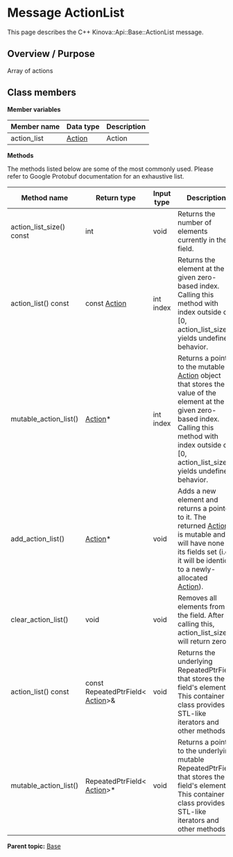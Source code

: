 # Message ActionList

This page describes the C++ Kinova::Api::Base::ActionList message.

## Overview / Purpose

Array of actions

## Class members

 **Member variables** 

|Member name|Data type|Description|
|-----------|---------|-----------|
|action\_list| [Action](msg_Base_Action.md#)|Action|

 **Methods** 

The methods listed below are some of the most commonly used. Please refer to Google Protobuf documentation for an exhaustive list.

|Method name|Return type|Input type|Description|
|-----------|-----------|----------|-----------|
|action\_list\_size\(\) const|int|void|Returns the number of elements currently in the field.|
|action\_list\(\) const|const [Action](msg_Base_Action.md#)|int index|Returns the element at the given zero-based index. Calling this method with index outside of \[0, action\_list\_size\(\)\) yields undefined behavior.|
|mutable\_action\_list\(\)| [Action](msg_Base_Action.md#)\*|int index|Returns a pointer to the mutable [Action](msg_Base_Action.md#) object that stores the value of the element at the given zero-based index. Calling this method with index outside of \[0, action\_list\_size\(\)\) yields undefined behavior.|
|add\_action\_list\(\)| [Action](msg_Base_Action.md#)\*|void|Adds a new element and returns a pointer to it. The returned [Action](msg_Base_Action.md#) is mutable and will have none of its fields set \(i.e. it will be identical to a newly-allocated [Action](msg_Base_Action.md#)\).|
|clear\_action\_list\(\)|void|void|Removes all elements from the field. After calling this, action\_list\_size\(\) will return zero.|
|action\_list\(\) const|const RepeatedPtrField< [Action](msg_Base_Action.md#)\>&|void|Returns the underlying RepeatedPtrField that stores the field's elements. This container class provides STL-like iterators and other methods.|
|mutable\_action\_list\(\)|RepeatedPtrField< [Action](msg_Base_Action.md#)\>\*|void|Returns a pointer to the underlying mutable RepeatedPtrField that stores the field's elements. This container class provides STL-like iterators and other methods.|

**Parent topic:** [Base](../references/summary_Base.md)

